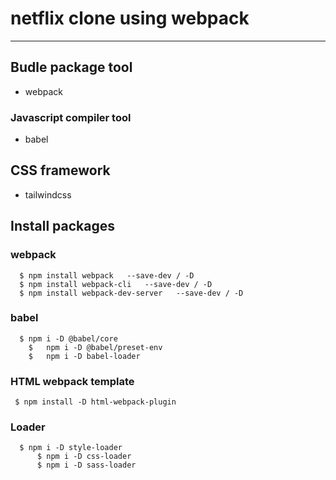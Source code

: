 # netflix clone using webpack
***

##  Budle package tool
* webpack

### Javascript compiler tool
* babel

## CSS framework 
* tailwindcss

## Install packages

### webpack
```console
  $ npm install webpack   --save-dev / -D
  $ npm install webpack-cli   --save-dev / -D 
  $ npm install webpack-dev-server   --save-dev / -D
``` 
### babel
```console
  $ npm i -D @babel/core  
	$	npm i -D @babel/preset-env  	
	$	npm i -D babel-loader
 ```
 
 ### HTML webpack template
 ```console
  $ npm install -D html-webpack-plugin
  ```
	
  ### Loader
  ```console
    $ npm i -D style-loader
		$ npm i -D css-loader
		$ npm i -D sass-loader
 ```
